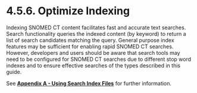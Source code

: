 # 4.5.6. Optimize Indexing

Indexing SNOMED CT content facilitates fast and accurate text searches. Search functionality queries the indexed content (by keyword) to return a list of search candidates matching the query. General purpose index features may be sufficient for enabling rapid SNOMED CT searches. However, developers and users should be aware that search tools may need to be configured for SNOMED CT searches due to different stop word indexes and to ensure effective searches of the types described in this guide.

See [**Appendix A - Using Search Index Files**](../../appendix/appendix-a-using-search-index-files.md) for further information.
